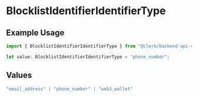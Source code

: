 # BlocklistIdentifierIdentifierType

## Example Usage

```typescript
import { BlocklistIdentifierIdentifierType } from "@clerk/backend-api-client/models/components";

let value: BlocklistIdentifierIdentifierType = "phone_number";
```

## Values

```typescript
"email_address" | "phone_number" | "web3_wallet"
```